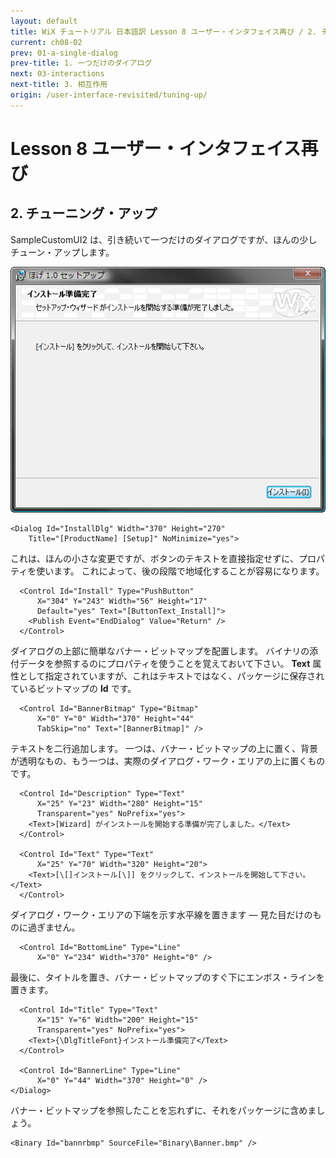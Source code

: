 ```yaml
---
layout: default
title: WiX チュートリアル 日本語訳 Lesson 8 ユーザー・インタフェイス再び / 2. チューニング・アップ
current: ch08-02
prev: 01-a-single-dialog
prev-title: 1. 一つだけのダイアログ
next: 03-interactions
next-title: 3. 相互作用
origin: /user-interface-revisited/tuning-up/
---
```

# Lesson 8 ユーザー・インタフェイス再び

## 2. チューニング・アップ

SampleCustomUI2 は、引き続いて一つだけのダイアログですが、ほんの少しチューン・アップします。

![SampleCustomUI2 InstallDlg](/images/customwelcome.png)

    <Dialog Id="InstallDlg" Width="370" Height="270"
        Title="[ProductName] [Setup]" NoMinimize="yes">

これは、ほんの小さな変更ですが、ボタンのテキストを直接指定せずに、プロパティを使います。
これによって、後の段階で地域化することが容易になります。

      <Control Id="Install" Type="PushButton"
          X="304" Y="243" Width="56" Height="17"
          Default="yes" Text="[ButtonText_Install]">
        <Publish Event="EndDialog" Value="Return" />
      </Control>

ダイアログの上部に簡単なバナー・ビットマップを配置します。
バイナリの添付データを参照するのにプロパティを使うことを覚えておいて下さい。
**Text** 属性として指定されていますが、これはテキストではなく、パッケージに保存されているビットマップの **Id** です。

      <Control Id="BannerBitmap" Type="Bitmap"
          X="0" Y="0" Width="370" Height="44"
          TabSkip="no" Text="[BannerBitmap]" />

テキストを二行追加します。
一つは、バナー・ビットマップの上に置く、背景が透明なもの、もう一つは、実際のダイアログ・ワーク・エリアの上に置くものです。

      <Control Id="Description" Type="Text"
          X="25" Y="23" Width="280" Height="15"
          Transparent="yes" NoPrefix="yes">
        <Text>[Wizard] がインストールを開始する準備が完了しました。</Text>
      </Control>
    
      <Control Id="Text" Type="Text"
          X="25" Y="70" Width="320" Height="20">
        <Text>[\[]インストール[\]] をクリックして、インストールを開始して下さい。</Text>
      </Control>

ダイアログ・ワーク・エリアの下端を示す水平線を置きます — 見た目だけのものに過ぎません。

      <Control Id="BottomLine" Type="Line"
          X="0" Y="234" Width="370" Height="0" />

最後に、タイトルを置き、バナー・ビットマップのすぐ下にエンボス・ラインを置きます。

      <Control Id="Title" Type="Text"
          X="15" Y="6" Width="200" Height="15"
          Transparent="yes" NoPrefix="yes">
        <Text>{\DlgTitleFont}インストール準備完了</Text>
      </Control>
    
      <Control Id="BannerLine" Type="Line"
          X="0" Y="44" Width="370" Height="0" />
    </Dialog>

バナー・ビットマップを参照したことを忘れずに、それをパッケージに含めましょう。

    <Binary Id="bannrbmp" SourceFile="Binary\Banner.bmp" />